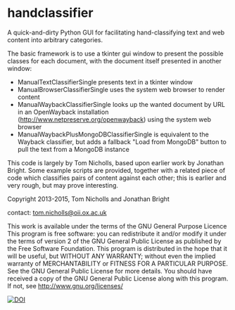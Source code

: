 handclassifier
==============
A quick-and-dirty Python GUI for facilitating hand-classifying text and
web content into arbitrary categories.

The basic framework is to use a tkinter gui window to present the possible
classes for each document, with the document itself presented in another
window:

* ManualTextClassifierSingle presents text in a tkinter window
* ManualBrowserClassifierSingle uses the system web browser to render content
* ManualWaybackClassifierSingle looks up the wanted document by URL in an
  OpenWayback installation (http://www.netpreserve.org/openwayback) using the
  system web browser
* ManualWaybackPlusMongoDBClassifierSingle is equivalent to the Wayback
  classifier, but adds a fallback "Load from MongoDB" button to pull the text
  from a MongoDB instance

This code is largely by Tom Nicholls, based upon earlier work by Jonathan
Bright. Some example scripts are provided, together with a related piece of
code which classifies pairs of content against each other; this is earlier and
very rough, but may prove interesting.

Copyright 2013-2015, Tom Nicholls and Jonathan Bright

contact: tom.nicholls@oii.ox.ac.uk

This work is available under the terms of the GNU General Purpose Licence
This program is free software: you can redistribute it and/or modify
it under the terms of version 2 of the GNU General Public License as published
by the Free Software Foundation.
This program is distributed in the hope that it will be useful,
but WITHOUT ANY WARRANTY; without even the implied warranty of
MERCHANTABILITY or FITNESS FOR A PARTICULAR PURPOSE.  See the
GNU General Public License for more details.
You should have received a copy of the GNU General Public License
along with this program.  If not, see <http://www.gnu.org/licenses/>

[![DOI](https://zenodo.org/badge/6315/oxfordinternetinstitute/handclassifier.svg)](https://zenodo.org/badge/latestdoi/6315/oxfordinternetinstitute/handclassifier)


